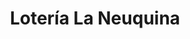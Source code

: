 ---
title: "Lotería La Neuquina"
url: /cutral-co/loteria-la-neuquina-avenida-carlos-h-rodriguez/
shop: Lotterie
---